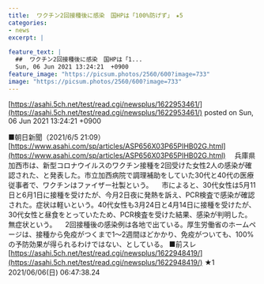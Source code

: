 ```yaml
---
title:  ワクチン2回接種後に感染　国HPは「100%防げず」　★5  
categories:
- news
excerpt: |
  
feature_text: |
  ##  ワクチン2回接種後に感染　国HPは「1...
  Sun, 06 Jun 2021 13:24:21  +0900
feature_image: "https://picsum.photos/2560/600?image=733"
image: "https://picsum.photos/2560/600?image=733"
---
```


[https://asahi.5ch.net/test/read.cgi/newsplus/1622953461/](https://asahi.5ch.net/test/read.cgi/newsplus/1622953461/)
posted on Sun, 06 Jun 2021 13:24:21  +0900

<!--more-->

■朝日新聞（2021/6/5 21:09） [https://www.asahi.com/sp/articles/ASP656X03P65PIHB02G.html](https://www.asahi.com/sp/articles/ASP656X03P65PIHB02G.html) 　兵庫県加西市は、新型コロナウイルスのワクチン接種を2回受けた女性2人の感染が確認された、と発表した。市立加西病院で調理補助をしていた30代と40代の医療従事者で、ワクチンはファイザー社製という。 　市によると、30代女性は5月11日と6月1日に接種を受けたが、今月2日夜に発熱を訴え、PCR検査で感染が確認された。症状は軽いという。40代女性も3月24日と4月14日に接種を受けたが、30代女性と昼食をとっていたため、PCR検査を受けた結果、感染が判明した。無症状という。 　2回接種後の感染例は各地で出ている。厚生労働省のホームページは、接種から免疫がつくまで1〜2週間ほどかかり、免疫がついても、100%の予防効果が得られるわけではない、としている。 ■前スレ [https://asahi.5ch.net/test/read.cgi/newsplus/1622948419/](https://asahi.5ch.net/test/read.cgi/newsplus/1622948419/) ★1　2021/06/06(日) 06:47:38.24
